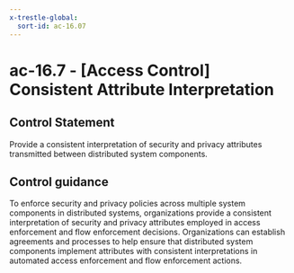 ```yaml
---
x-trestle-global:
  sort-id: ac-16.07
---
```


# ac-16.7 - \[Access Control\] Consistent Attribute Interpretation

## Control Statement

Provide a consistent interpretation of security and privacy attributes transmitted between distributed system components.

## Control guidance

To enforce security and privacy policies across multiple system components in distributed systems, organizations provide a consistent interpretation of security and privacy attributes employed in access enforcement and flow enforcement decisions. Organizations can establish agreements and processes to help ensure that distributed system components implement attributes with consistent interpretations in automated access enforcement and flow enforcement actions.
